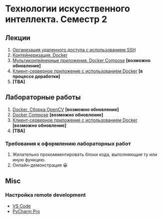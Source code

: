 # Технологии искусственного интеллекта. Семестр 2

## Лекции

1. [Организация удаленного доступа с использованием SSH](lectures/lecture_1/lecture_1.md)
2. [Контейнеризация. Docker](lectures/lecture_2/lecture_2.md)
3. [Мультиконтейнерные приложения. Docker Compose](lectures/lecture_3/lecture_3.md) **[возможно обновление]**
4. [Клиент-серверное приложение с использованием Docker](lectures/lecture_4/lecture_4.md) **[в процессе доработки]**
5. **[TBA]**

## Лабораторные работы

1. [Docker. Сборка OpenCV](labs/lab_1/lab_1.md) **[возможно обновление]**
2. [Docker Compose](labs/lab_2/lab_2.md) **[возможно обновление]**
3. [Клиент-серверное приложение с использованием Docker](labs/lab_3/lab_3.md) **[возможно обновление]**
4. **[TBA]**

### Требования к оформлению лабораторных работ

1. Желательно прокомментировать блоки кода, выполняющие ту или иную функцию.
2. Онлайн-демонстрация :grinning:

## Misc

### Настройка remote development
- [VS Code](labs/lab_1/vscode_remote.md)
- [PyCharm Pro](labs/lab_1/pycharm_remote.md)